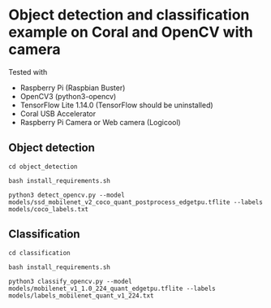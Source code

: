 # Object detection and classification example on Coral and OpenCV with camera

Tested with 

- Raspberry Pi (Raspbian Buster)
- OpenCV3 (python3-opencv)
- TensorFlow Lite 1.14.0 (TensorFlow should be uninstalled)
- Coral USB Accelerator
- Raspberry Pi Camera or Web camera (Logicool)


##  Object detection

```
cd object_detection

bash install_requirements.sh

python3 detect_opencv.py --model models/ssd_mobilenet_v2_coco_quant_postprocess_edgetpu.tflite --labels models/coco_labels.txt 
```

## Classification

```
cd classification

bash install_requirements.sh

python3 classify_opencv.py --model models/mobilenet_v1_1.0_224_quant_edgetpu.tflite --labels models/labels_mobilenet_quant_v1_224.txt
```
